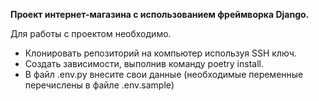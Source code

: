 **Проект интернет-магазина с использованием фреймворка Django.**

Для работы с проектом необходимо.  
- Клонировать репозиторий на компьютер используя SSH ключ.
- Создать зависимости, выполнив команду poetry install.
- В файл .env.py внесите свои данные (необходимые переменные перечислены в файле .env.sample)


